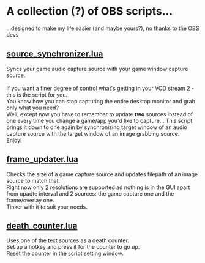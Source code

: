 # A collection (?) of OBS scripts...
...designed to make my life easier (and maybe yours?), no thanks to the OBS devs

## [source_synchronizer.lua](https://github.com/4aiman/obs_scripts/blob/main/source_synchronizer.lua)
Syncs your game audio capture source with your game window capture source.<br><br>
If you want a finer degree of control what's getting in your VOD stream 2 - this is the script for you.<br>
You know how you can stop capturing the entire desktop monitor and grab only what you need?<br>
Well, except now you have to remember to update **two** sources instead of one every time you change a game/app you'd like to capture... 
This script brings it down to one again by synchronizing target window of an audio capture source with the target window of an image grabbing source.<br>
Enjoy!

## [frame_updater.lua](https://github.com/4aiman/obs_scripts/blob/main/frame_updater.lua)
Checks the size of a game capture source and updates filepath of an image source to match that.<br>
Right now only 2 resolutions are supported ad nothing is in the GUI apart from upadte interval and 2 sources: the game capture one and the frame/overlay one.<br>
Tinker with it to suit your needs.

## [death_counter.lua](https://github.com/4aiman/obs_scripts/blob/main/death_counter.lua)
Uses one of the text sources as a death counter.<br>
Set up a hotkey and press it for the counter to go up.<br>
Reset the counter in the script setting window.
